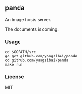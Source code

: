 ## panda

An image hosts server.

The documents is coming.

### Usage

    cd $GOPATH/src
    go get github.com/yangsibai/panda
    cd github.com/yangsibai/panda
    make run

### License

MIT
